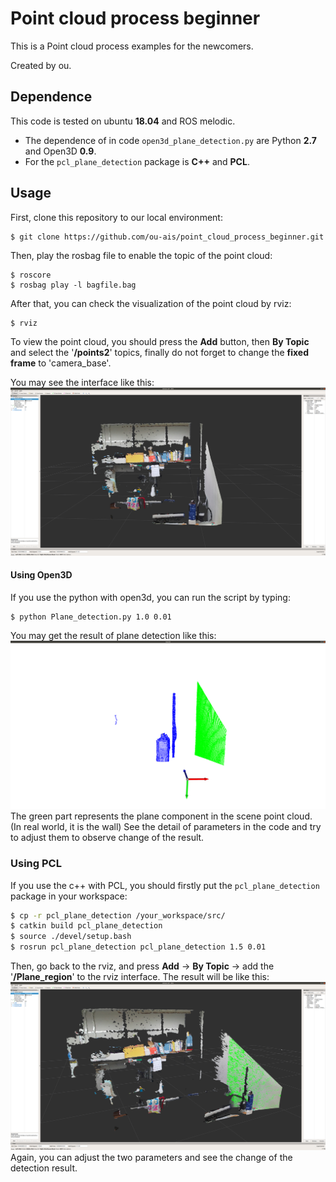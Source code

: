# Point cloud process beginner

This is a Point cloud process examples for the newcomers.

Created by ou.

## Dependence
This code is tested on ubuntu **18.04** and ROS melodic.
* The dependence of in code `open3d_plane_detection.py` are Python **2.7** and Open3D **0.9**.
* For the `pcl_plane_detection` package is **C++** and **PCL**.

## Usage
First, clone this repository to our local environment:
```
$ git clone https://github.com/ou-ais/point_cloud_process_beginner.git
```
Then, play the rosbag file to enable the topic of the point cloud:
```
$ roscore
$ rosbag play -l bagfile.bag
```

After that, you can check the visualization of the point cloud by rviz:
```
$ rviz
```
To view the point cloud, you should press the **Add** button, then **By Topic** and select the '**/points2**' topics, finally do not forget to change the **fixed frame** to 'camera_base'.

You may see the interface like this:
![rviz](./rviz.png "rviz")

#### Using Open3D
If you use the python with open3d, you can run the script by typing:
```
$ python Plane_detection.py 1.0 0.01
```
You may get the result of plane detection like this:
![plane](./plane.png "plane")
The green part represents the plane component in the scene point cloud. (In real world, it is the wall) See the detail of parameters in the code and try to adjust them to observe change of the result.

### Using PCL
If you use the c++ with PCL, you should firstly put the `pcl_plane_detection` package in your workspace:
```bash
$ cp -r pcl_plane_detection /your_workspace/src/
$ catkin build pcl_plane_detection
$ source ./devel/setup.bash
$ rosrun pcl_plane_detection pcl_plane_detection 1.5 0.01
```
Then, go back to the rviz, and press **Add** -> **By Topic** -> add the '**/Plane_region**' to the rviz interface.
The result will be like this:
![plane](./plane_pcl.png "plane_pcl")
Again, you can adjust the two parameters and see the change of the detection result.